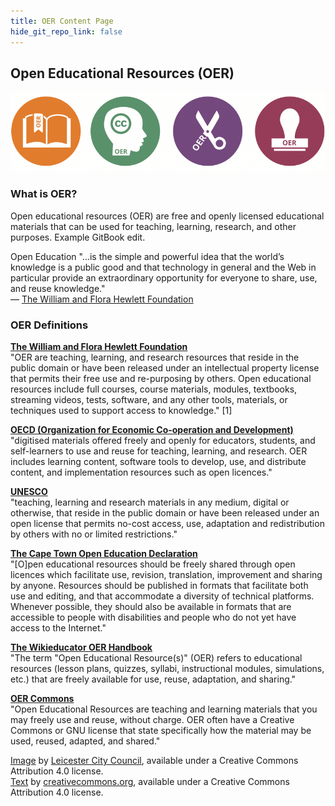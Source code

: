 ```yaml
---
title: OER Content Page
hide_git_repo_link: false
---
```


## Open Educational Resources \(OER\)

![](OER-banner-2.png)

### What is OER?

Open educational resources \(OER\) are free and openly licensed educational materials that can be used for teaching, learning, research, and other purposes. Example GitBook edit.

Open Education "...is the simple and powerful idea that the world’s knowledge is a public good and that technology in general and the Web in particular provide an extraordinary opportunity for everyone to share, use, and reuse knowledge."  
— [The William and Flora Hewlett Foundation](http://www.hewlett.org/programs/education-program/open-educational-resources)

### OER Definitions

[**The William and Flora Hewlett Foundation**](http://www.hewlett.org/programs/education-program/open-educational-resources)  
"OER are teaching, learning, and research resources that reside in the public domain or have been released under an intellectual property license that permits their free use and re-purposing by others. Open educational resources include full courses, course materials, modules, textbooks, streaming videos, tests, software, and any other tools, materials, or techniques used to support access to knowledge." \[1\]

[**OECD \(Organization for Economic Co-operation and Development\)**](https://www.oecd.org/dataoecd/35/7/38654317.pdf)  
"digitised materials offered freely and openly for educators, students, and self-learners to use and reuse for teaching, learning, and research. OER includes learning content, software tools to develop, use, and distribute content, and implementation resources such as open licences."

[**UNESCO**](http://www.unesco.org/new/en/communication-and-information/events/calendar-of-events/events-websites/world-open-educational-resources-congress/)  
"teaching, learning and research materials in any medium, digital or otherwise, that reside in the public domain or have been released under an open license that permits no-cost access, use, adaptation and redistribution by others with no or limited restrictions."

[**The Cape Town Open Education Declaration**](http://www.capetowndeclaration.org/read-the-declaration)  
"\[O\]pen educational resources should be freely shared through open licences which facilitate use, revision, translation, improvement and sharing by anyone. Resources should be published in formats that facilitate both use and editing, and that accommodate a diversity of technical platforms. Whenever possible, they should also be available in formats that are accessible to people with disabilities and people who do not yet have access to the Internet."

[**The Wikieducator OER Handbook**](http://www.wikieducator.org/OER_Handbook/educator_version_one)  
"The term "Open Educational Resource\(s\)" \(OER\) refers to educational resources \(lesson plans, quizzes, syllabi, instructional modules, simulations, etc.\) that are freely available for use, reuse, adaptation, and sharing."

[**OER Commons**](http://www.oercommons.org/about#about-open-educational-resources)  
"Open Educational Resources are teaching and learning materials that you may freely use and reuse, without charge. OER often have a Creative Commons or GNU license that state specifically how the material may be used, reused, adapted, and shared."

[Image](http://openscot.net/wp-content/uploads/2014/11/OER-banner.png) by [Leicester City Council](http://openscot.net/oer/leicester-city-council-and-oer-for-schools/), available under a Creative Commons Attribution 4.0 license.  
[Text](https://wiki.creativecommons.org/wiki/What_is_OER%3F) by [creativecommons.org](https://wiki.creativecommons.org), available under a Creative Commons Attribution 4.0 license.

